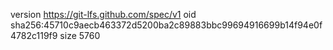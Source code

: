 version https://git-lfs.github.com/spec/v1
oid sha256:45710c9aecb463372d5200ba2c89883bbc99694916699b14f94e0f4782c119f9
size 5760
